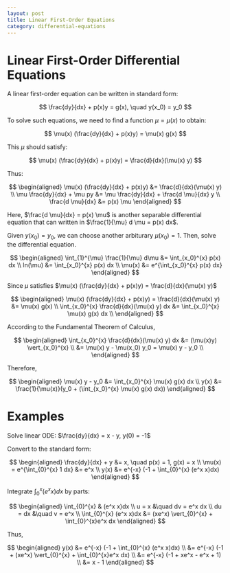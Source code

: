 ```yaml
---
layout: post
title: Linear First-Order Equations
category: differential-equations
---
```


# Linear First-Order Differential Equations

A linear first-order equation can be written in standard form:

$$
\frac{dy}{dx} + p(x)y = g(x), \quad y(x_0) = y_0
$$

To solve such equations, we need to find a function $\mu = \mu(x)$ to obtain:

$$
\mu(x) (\frac{dy}{dx} + p(x)y) = \mu(x) g(x)
$$

This $\mu$ should satisfy:

$$
\mu(x) (\frac{dy}{dx} + p(x)y) = \frac{d}{dx}(\mu(x) y)
$$

Thus:

$$
\begin{aligned}
    \mu(x) (\frac{dy}{dx} + p(x)y) &= \frac{d}{dx}(\mu(x) y) \\
    \mu \frac{dy}{dx} + \mu py &= \mu \frac{dy}{dx} + \frac{d \mu}{dx} y \\
    \frac{d \mu}{dx} &= p(x) \mu
\end{aligned}
$$

Here, $\frac{d \mu}{dx} = p(x) \mu$ is another separable differential equation that can written in $\frac{1}{\mu} d \mu = p(x) dx$.

Given $y(x_0) = y_0$, we can choose another arbiturary $\mu (x_0) = 1$. Then, solve the differential equation.

$$
\begin{aligned}
    \int_{1}^{\mu} \frac{1}{\mu} d\mu &= \int_{x_0}^{x} p(x) dx \\
    ln(\mu) &= \int_{x_0}^{x} p(x) dx \\
    \mu(x) &= e^{\int_{x_0}^{x} p(x) dx}
\end{aligned}
$$

Since $\mu$ satisfies $\mu(x) (\frac{dy}{dx} + p(x)y) = \frac{d}{dx}(\mu(x) y)$

$$
\begin{aligned}
    \mu(x) (\frac{dy}{dx} + p(x)y) = \frac{d}{dx}(\mu(x) y) &= \mu(x) g(x) \\
    \int_{x_0}^{x} \frac{d}{dx}(\mu(x) y) dx &= \int_{x_0}^{x} \mu(x) g(x) dx \\
\end{aligned}
$$

According to the Fundamental Theorem of Calculus,

$$
\begin{aligned}
    \int_{x_0}^{x} \frac{d}{dx}(\mu(x) y) dx &= (\mu(x)y) \vert_{x_0}^{x} \\
    &= \mu(x) y - \mu(x_0) y_0 = \mu(x) y - y_0 \\
\end{aligned}
$$

Therefore,

$$
\begin{aligned}
    \mu(x) y - y_0 &= \int_{x_0}^{x} \mu(x) g(x) dx \\
    y(x) &= \frac{1}{\mu(x)}(y_0 + (\int_{x_0}^{x} \mu(x) g(x) dx))
\end{aligned}
$$

# Examples

Solve linear ODE: $\frac{dy}{dx} = x - y, y(0) = -1$

Convert to the standard form:

$$
\begin{aligned}
    \frac{dy}{dx} + y &= x, \quad p(x) = 1, g(x) = x \\
    \mu(x) = e^{\int_{0}^{x} 1 dx} &= e^x \\
    y(x) &= e^{-x} (-1 + \int_{0}^{x} (e^x x)dx)
\end{aligned}
$$

Integrate $\int_{0}^{x} (e^x x)dx$ by parts:

$$
\begin{aligned}
    \int_{0}^{x} & (e^x x)dx \\
    u = x &\quad dv = e^x dx \\
    du = dx &\quad v = e^x \\
    \int_{0}^{x} (e^x x)dx &= (xe^x) \vert_{0}^{x} + \int_{0}^{x}e^x dx
\end{aligned}
$$

Thus,

$$
\begin{aligned}
    y(x) &= e^{-x} (-1 + \int_{0}^{x} (e^x x)dx) \\
    &= e^{-x} (-1 + (xe^x) \vert_{0}^{x} + \int_{0}^{x}e^x dx) \\
    &= e^{-x} (-1 + xe^x - e^x + 1) \\
    &= x - 1
\end{aligned}
$$
